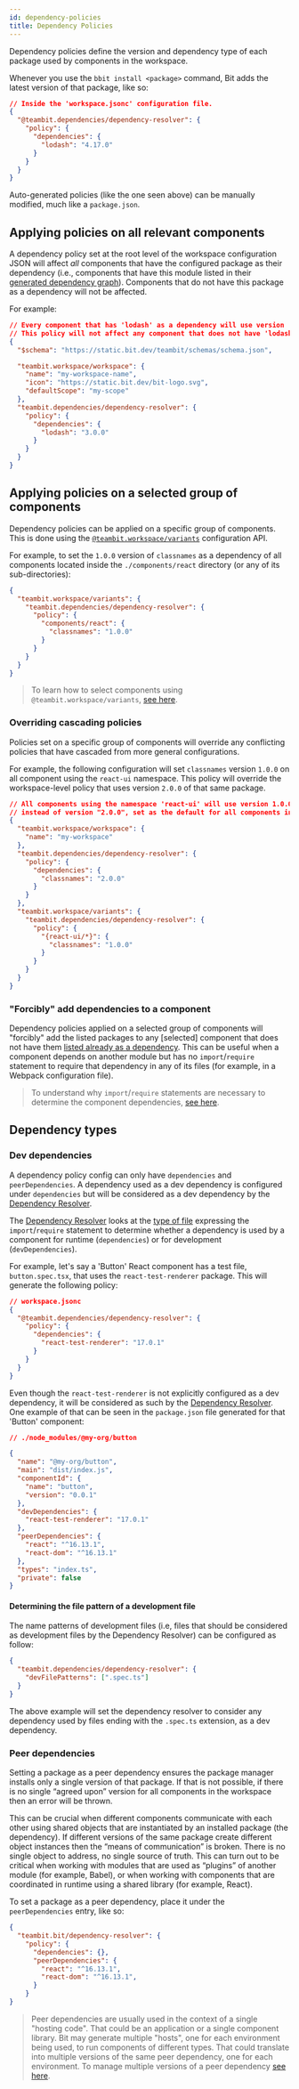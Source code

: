 ```yaml
---
id: dependency-policies
title: Dependency Policies
---
```


Dependency policies define the version and dependency type of each package used by components in the workspace.

Whenever you use the `bbit install <package>` command, Bit adds the latest version of that package, like so:

```json
// Inside the 'workspace.jsonc' configuration file.
{
  "@teambit.dependencies/dependency-resolver": {
    "policy": {
      "dependencies": {
        "lodash": "4.17.0"
      }
    }
  }
}
```

Auto-generated policies (like the one seen above) can be manually modified, much like a `package.json`.

## Applying policies on all relevant components

A dependency policy set at the root level of the workspace configuration JSON will affect _all_ components that have the configured package as their dependency (i.e., components that have this module listed in their [generated dependency graph](<(/docs/dependencies/dependency-resolutio)>)). Components that do not have this package as a dependency will not be affected.

For example:

```json
// Every component that has 'lodash' as a dependency will use version '3.0.0' of it.
// This policy will not affect any component that does not have 'lodash' as its dependency.
{
  "$schema": "https://static.bit.dev/teambit/schemas/schema.json",

  "teambit.workspace/workspace": {
    "name": "my-workspace-name",
    "icon": "https://static.bit.dev/bit-logo.svg",
    "defaultScope": "my-scope"
  },
  "teambit.dependencies/dependency-resolver": {
    "policy": {
      "dependencies": {
        "lodash": "3.0.0"
      }
    }
  }
}
```

## Applying policies on a selected group of components

Dependency policies can be applied on a specific group of components. This is done using the [`@teambit.workspace/variants`](/docs/workspace/cascading-rules) configuration API.

For example, to set the `1.0.0` version of `classnames` as a dependency of all components located inside the `./components/react` directory (or any of its sub-directories):

```json
{
  "teambit.workspace/variants": {
    "teambit.dependencies/dependency-resolver": {
      "policy": {
        "components/react": {
          "classnames": "1.0.0"
        }
      }
    }
  }
}
```

> To learn how to select components using `@teambit.workspace/variants`, [see here](docs/variants/overview).

### Overriding cascading policies

Policies set on a specific group of components will override any conflicting policies that have cascaded from more general configurations.

For example, the following configuration will set `classnames` version `1.0.0` on all component using the `react-ui` namespace. This policy will override the workspace-level policy that uses version `2.0.0` of that same package.

```json
// All components using the namespace 'react-ui' will use version 1.0.0 of "classnames"
// instead of version "2.0.0", set as the default for all components in the workspace
{
  "teambit.workspace/workspace": {
    "name": "my-workspace"
  },
  "teambit.dependencies/dependency-resolver": {
    "policy": {
      "dependencies": {
        "classnames": "2.0.0"
      }
    }
  },
  "teambit.workspace/variants": {
    "teambit.dependencies/dependency-resolver": {
      "policy": {
        "{react-ui/*}": {
          "classnames": "1.0.0"
        }
      }
    }
  }
}
```

### "Forcibly" add dependencies to a component

Dependency policies applied on a selected group of components will "forcibly" add the listed packages to any [selected] component that does not have them [listed already as a dependency](/docs/dependencies/dependency-resolution). This can be useful when a component depends on another module but has no `import`/`require` statement to require that dependency in any of its files (for example, in a Webpack configuration file).

> To understand why `import`/`require` statements are necessary to determine the component dependencies, [see here](/docs/dependencies/dependency-resolution).

## Dependency types

### Dev dependencies

A dependency policy config can only have `dependencies` and `peerDependencies`. A dependency used as a dev dependency is configured under `dependencies` but will be considered as a dev dependency by the [Dependency Resolver](docs/dependencies/dependency-resolution).

The [Dependency Resolver](docs/dependencies/dependency-resolution) looks at the [type of file](/docs/dependencies/dependency-policies#determining-the-file-pattern-of-a-development-file) expressing the `import`/`require` statement to determine whether a dependency is used by a component for runtime (`dependencies`) or for development (`devDependencies`).

For example, let's say a 'Button' React component has a test file, `button.spec.tsx`, that uses the `react-test-renderer` package. This will generate the following policy:

```json
// workspace.jsonc
{
  "@teambit.dependencies/dependency-resolver": {
    "policy": {
      "dependencies": {
        "react-test-renderer": "17.0.1"
      }
    }
  }
}
```

Even though the `react-test-renderer` is not explicitly configured as a dev dependency, it will be considered as such by the [Dependency Resolver](docs/dependencies/dependency-resolution). One example of that can be seen in the `package.json` file generated for that 'Button' component:

```json
// ./node_modules/@my-org/button

{
  "name": "@my-org/button",
  "main": "dist/index.js",
  "componentId": {
    "name": "button",
    "version": "0.0.1"
  },
  "devDependencies": {
    "react-test-renderer": "17.0.1"
  },
  "peerDependencies": {
    "react": "^16.13.1",
    "react-dom": "^16.13.1"
  },
  "types": "index.ts",
  "private": false
}
```

#### Determining the file pattern of a development file

The name patterns of development files (i.e, files that should be considered as development files by the Dependency Resolver) can be configured as follow:

```json
{
  "teambit.dependencies/dependency-resolver": {
    "devFilePatterns": [".spec.ts"]
  }
}
```

The above example will set the dependency resolver to consider any dependency used by files ending with the `.spec.ts` extension, as a dev dependency.

### Peer dependencies

Setting a package as a peer dependency ensures the package manager installs only a single version of that package. If that is not possible, if there is no single “agreed upon” version for all components in the workspace then an error will be thrown.

This can be crucial when different components communicate with each other using shared objects that are instantiated by an installed package (the dependency). If different versions of the same package create different object instances then the “means of communication” is broken. There is no single object to address, no single source of truth. This can turn out to be critical when working with modules that are used as “plugins” of another module (for example, Babel), or when working with components that are coordinated in runtime using a shared library (for example, React).

To set a package as a peer dependency, place it under the `peerDependencies` entry, like so:

```json
{
  "teambit.bit/dependency-resolver": {
    "policy": {
      "dependencies": {},
      "peerDependencies": {
        "react": "^16.13.1",
        "react-dom": "^16.13.1",
      }
    }
}
```

> Peer dependencies are usually used in the context of a single "hosting code". That could be an application or a single component library. Bit may generate multiple "hosts", one for each environment being used, to run components of different types. That could translate into multiple versions of the same peer dependency, one for each environment. To manage multiple versions of a peer dependency [see here](/docs/faq/multiple-peer-dep-versions).
